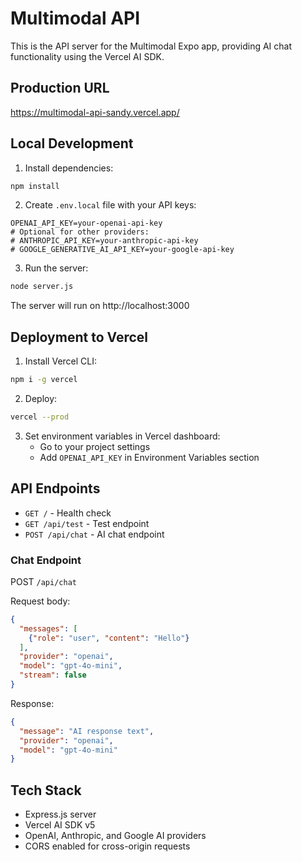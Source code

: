 # Multimodal API

This is the API server for the Multimodal Expo app, providing AI chat functionality using the Vercel AI SDK.

## Production URL

https://multimodal-api-sandy.vercel.app/

## Local Development

1. Install dependencies:
```bash
npm install
```

2. Create `.env.local` file with your API keys:
```
OPENAI_API_KEY=your-openai-api-key
# Optional for other providers:
# ANTHROPIC_API_KEY=your-anthropic-api-key
# GOOGLE_GENERATIVE_AI_API_KEY=your-google-api-key
```

3. Run the server:
```bash
node server.js
```

The server will run on http://localhost:3000

## Deployment to Vercel

1. Install Vercel CLI:
```bash
npm i -g vercel
```

2. Deploy:
```bash
vercel --prod
```

3. Set environment variables in Vercel dashboard:
   - Go to your project settings
   - Add `OPENAI_API_KEY` in Environment Variables section

## API Endpoints

- `GET /` - Health check
- `GET /api/test` - Test endpoint
- `POST /api/chat` - AI chat endpoint

### Chat Endpoint

POST `/api/chat`

Request body:
```json
{
  "messages": [
    {"role": "user", "content": "Hello"}
  ],
  "provider": "openai",
  "model": "gpt-4o-mini",
  "stream": false
}
```

Response:
```json
{
  "message": "AI response text",
  "provider": "openai",
  "model": "gpt-4o-mini"
}
```

## Tech Stack

- Express.js server
- Vercel AI SDK v5
- OpenAI, Anthropic, and Google AI providers
- CORS enabled for cross-origin requests